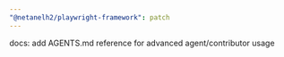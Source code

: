 ```yaml
---
"@netanelh2/playwright-framework": patch
---
```


docs: add AGENTS.md reference for advanced agent/contributor usage
